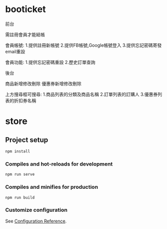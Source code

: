 # booticket

前台

需註冊會員才能結帳

會員帳號:
1.提供註冊新帳號
2.提供FB帳號,Google帳號登入
3.提供忘記密碼寄發email重設

會員功能:
1.提供忘記密碼重設
2.歷史訂單查詢


後台

商品新增修改刪除
優惠券新增修改刪除

上方搜尋框可搜尋:
1.商品列表的分類及商品名稱
2.訂單列表的訂購人
3.優惠券列表的折扣券名稱



# store

## Project setup
```
npm install
```

### Compiles and hot-reloads for development
```
npm run serve
```

### Compiles and minifies for production
```
npm run build
```

### Customize configuration
See [Configuration Reference](https://cli.vuejs.org/config/).
